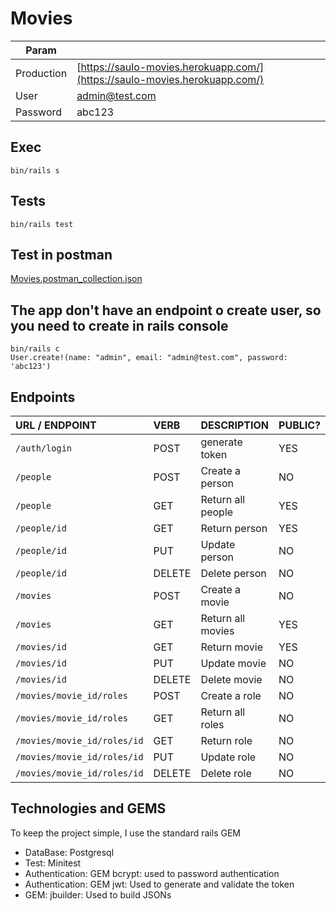 # Movies

| Param |  |
| -------- | ------ |
| Production | [https://saulo-movies.herokuapp.com/](https://saulo-movies.herokuapp.com/) |
| User | admin@test.com |
| Password | abc123 |



## Exec

```console
bin/rails s
```

## Tests

```console
bin/rails test
```

## Test in postman

[Movies.postman_collection.json](https://raw.githubusercontent.com/saulomendonca/movies/main/Movies.postman_collection.json) 

## The app don't have an endpoint o create user, so you need to create in rails console

```console
bin/rails c
User.create!(name: "admin", email: "admin@test.com", password: 'abc123')
```


## Endpoints

| URL / ENDPOINT| VERB     | DESCRIPTION                      | PUBLIC? |
| :--------     | :------- | :--------------------------------|---------|
| `/auth/login` | POST     | generate token                   |  YES    |
| `/people`     | POST     | Create a person                  |  NO     |
| `/people`     | GET      | Return all people                |  YES    |
| `/people/id`  | GET      | Return person                    |  YES    |
| `/people/id`  | PUT      | Update person                    |  NO     |
| `/people/id`  | DELETE   | Delete person                    |  NO     |
| `/movies`     | POST     | Create a movie                   |  NO     |
| `/movies`     | GET      | Return all movies                |  YES    |
| `/movies/id`  | GET      | Return movie                     |  YES    |
| `/movies/id`  | PUT      | Update movie                     |  NO     |
| `/movies/id`  | DELETE   | Delete movie                     |  NO     |
| `/movies/movie_id/roles`     | POST     | Create a role     |  NO     |
| `/movies/movie_id/roles`     | GET      | Return all roles  |  NO     |
| `/movies/movie_id/roles/id`  | GET      | Return role       |  NO     |
| `/movies/movie_id/roles/id`  | PUT      | Update role       |  NO     |
| `/movies/movie_id/roles/id`  | DELETE   | Delete role       |  NO     |

## Technologies and GEMS

To keep the project simple, I use the standard rails GEM
- DataBase: Postgresql
- Test: Minitest
- Authentication: GEM bcrypt: used to password authentication
- Authentication: GEM jwt: Used to generate and validate the token
- GEM: jbuilder: Used to build JSONs




